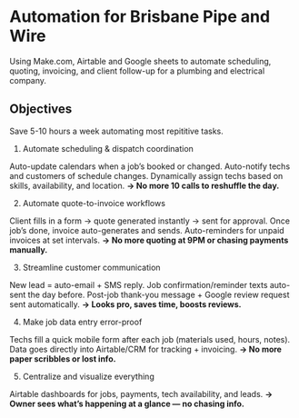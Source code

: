 # Automation for Brisbane Pipe and Wire

Using Make.com, Airtable and Google sheets to automate scheduling, quoting, invoicing, and client follow-up for a plumbing and electrical company.

## Objectives

Save 5-10 hours a week automating most repititive tasks.

1. Automate scheduling & dispatch coordination

Auto-update calendars when a job’s booked or changed.
Auto-notify techs and customers of schedule changes.
Dynamically assign techs based on skills, availability, and location.
__→ No more 10 calls to reshuffle the day.__

2. Automate quote-to-invoice workflows

Client fills in a form → quote generated instantly → sent for approval.
Once job’s done, invoice auto-generates and sends.
Auto-reminders for unpaid invoices at set intervals.
__→ No more quoting at 9PM or chasing payments manually.__

3. Streamline customer communication

New lead = auto-email + SMS reply.
Job confirmation/reminder texts auto-sent the day before.
Post-job thank-you message + Google review request sent automatically.
__→ Looks pro, saves time, boosts reviews.__

4. Make job data entry error-proof

Techs fill a quick mobile form after each job (materials used, hours, notes).
Data goes directly into Airtable/CRM for tracking + invoicing.
__→ No more paper scribbles or lost info.__

5. Centralize and visualize everything

Airtable dashboards for jobs, payments, tech availability, and leads.
__→ Owner sees what’s happening at a glance — no chasing info.__

